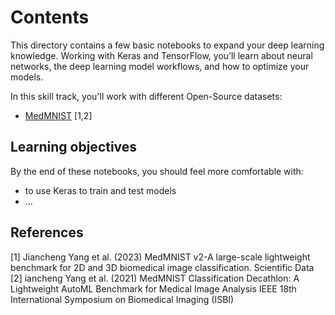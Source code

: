 # Contents

This directory contains a few basic notebooks to expand your deep learning knowledge. Working with Keras and TensorFlow, you’ll learn about neural networks, the deep learning model workflows, and how to optimize your models.

In this skill track, you'll work with different Open-Source datasets:
- [MedMNIST](https://medmnist.com/) [1,2]


## Learning objectives

By the end of these notebooks, you should feel more comfortable with:
- to use Keras to train and test models
- ...



## References
<a id="1">[1]</a>
Jiancheng Yang et al. (2023)
MedMNIST v2-A large-scale lightweight benchmark for 2D and 3D biomedical image classification.
Scientific Data
<a id="2">[2]</a> 
iancheng Yang et al. (2021)
MedMNIST Classification Decathlon: A Lightweight AutoML Benchmark for Medical Image Analysis
IEEE 18th International Symposium on Biomedical Imaging (ISBI)